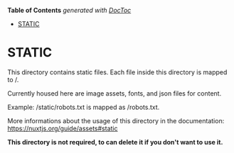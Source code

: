 <!-- START doctoc generated TOC please keep comment here to allow auto update -->
<!-- DON'T EDIT THIS SECTION, INSTEAD RE-RUN doctoc TO UPDATE -->
**Table of Contents**  *generated with [DocToc](https://github.com/thlorenz/doctoc)*

- [STATIC](#static)

<!-- END doctoc generated TOC please keep comment here to allow auto update -->

# STATIC

This directory contains static files.
Each file inside this directory is mapped to /.

Currently housed here are image assets, fonts, and json files for content.

Example: /static/robots.txt is mapped as /robots.txt.

More informations about the usage of this directory in the documentation:
https://nuxtjs.org/guide/assets#static

**This directory is not required, to can delete it if you don't want to use it.**
